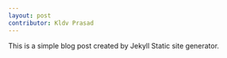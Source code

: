 ```yaml
---
layout: post
contributor: Kldv Prasad
---
```


This is a simple blog post created by Jekyll Static site generator.